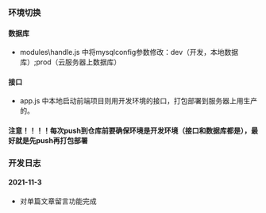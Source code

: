 ### 环境切换

#### 数据库
- modules\handle.js 中将mysqlconfig参数修改：dev（开发，本地数据库）;prod（云服务器上数据库）
#### 接口
- app.js 中本地启动前端项目则用开发环境的接口，打包部署到服务器上用生产的。
#### 注意！！！！每次push到仓库前要确保环境是开发环境（接口和数据库都是），最好就是先push再打包部署


### 开发日志
#### 2021-11-3
- 对单篇文章留言功能完成